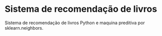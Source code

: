 # Sistema de recomendação de livros
Sistema de recomendação de livros Python e maquina preditiva por sklearn.neighbors.
